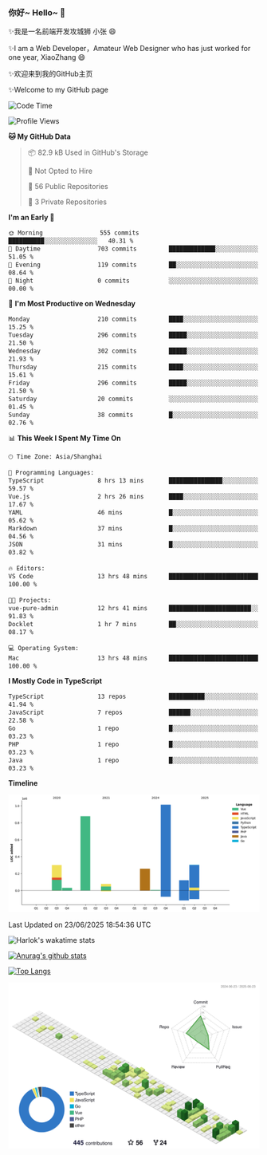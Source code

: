 ### 你好~ Hello~ 👋

✨我是一名前端开发攻城狮 小张 😄

✨I am a Web Developer，Amateur Web Designer who has just worked for one year, XiaoZhang 😄

✨欢迎来到我的GitHub主页

✨Welcome to my GitHub page
<!--
**7148505/7148505** is a ✨ _special_ ✨ repository because its `README.md` (this file) appears on your GitHub profile.

Here are some ideas to get you started:

- 🔭 I’m currently working on ...
- 🌱 I’m currently learning ...
- 👯 I’m looking to collaborate on ...
- 🤔 I’m looking for help with ...
- 💬 Ask me about ...
- 📫 How to reach me: ...
- 😄 Pronouns: ...
- ⚡ Fun fact: ...
-->

<!--START_SECTION:waka-->
![Code Time](http://img.shields.io/badge/Code%20Time-2%2C720%20hrs%207%20mins-blue)

![Profile Views](http://img.shields.io/badge/Profile%20Views-2-blue)

**🐱 My GitHub Data** 

> 📦 82.9 kB Used in GitHub's Storage 
 > 
> 🚫 Not Opted to Hire
 > 
> 📜 56 Public Repositories 
 > 
> 🔑 3 Private Repositories 
 > 
**I'm an Early 🐤** 

```text
🌞 Morning                555 commits         ██████████░░░░░░░░░░░░░░░   40.31 % 
🌆 Daytime                703 commits         █████████████░░░░░░░░░░░░   51.05 % 
🌃 Evening                119 commits         ██░░░░░░░░░░░░░░░░░░░░░░░   08.64 % 
🌙 Night                  0 commits           ░░░░░░░░░░░░░░░░░░░░░░░░░   00.00 % 
```
📅 **I'm Most Productive on Wednesday** 

```text
Monday                   210 commits         ████░░░░░░░░░░░░░░░░░░░░░   15.25 % 
Tuesday                  296 commits         █████░░░░░░░░░░░░░░░░░░░░   21.50 % 
Wednesday                302 commits         █████░░░░░░░░░░░░░░░░░░░░   21.93 % 
Thursday                 215 commits         ████░░░░░░░░░░░░░░░░░░░░░   15.61 % 
Friday                   296 commits         █████░░░░░░░░░░░░░░░░░░░░   21.50 % 
Saturday                 20 commits          ░░░░░░░░░░░░░░░░░░░░░░░░░   01.45 % 
Sunday                   38 commits          █░░░░░░░░░░░░░░░░░░░░░░░░   02.76 % 
```


📊 **This Week I Spent My Time On** 

```text
🕑︎ Time Zone: Asia/Shanghai

💬 Programming Languages: 
TypeScript               8 hrs 13 mins       ███████████████░░░░░░░░░░   59.57 % 
Vue.js                   2 hrs 26 mins       ████░░░░░░░░░░░░░░░░░░░░░   17.67 % 
YAML                     46 mins             █░░░░░░░░░░░░░░░░░░░░░░░░   05.62 % 
Markdown                 37 mins             █░░░░░░░░░░░░░░░░░░░░░░░░   04.56 % 
JSON                     31 mins             █░░░░░░░░░░░░░░░░░░░░░░░░   03.82 % 

🔥 Editors: 
VS Code                  13 hrs 48 mins      █████████████████████████   100.00 % 

🐱‍💻 Projects: 
vue-pure-admin           12 hrs 41 mins      ███████████████████████░░   91.83 % 
Docklet                  1 hr 7 mins         ██░░░░░░░░░░░░░░░░░░░░░░░   08.17 % 

💻 Operating System: 
Mac                      13 hrs 48 mins      █████████████████████████   100.00 % 
```

**I Mostly Code in TypeScript** 

```text
TypeScript               13 repos            ██████████░░░░░░░░░░░░░░░   41.94 % 
JavaScript               7 repos             ██████░░░░░░░░░░░░░░░░░░░   22.58 % 
Go                       1 repo              █░░░░░░░░░░░░░░░░░░░░░░░░   03.23 % 
PHP                      1 repo              █░░░░░░░░░░░░░░░░░░░░░░░░   03.23 % 
Java                     1 repo              █░░░░░░░░░░░░░░░░░░░░░░░░   03.23 % 
```



**Timeline**

![Lines of Code chart](https://raw.githubusercontent.com/littleCareless/littleCareless/master/assets/bar_graph.png)


 Last Updated on 23/06/2025 18:54:36 UTC
<!--END_SECTION:waka-->
![Harlok's wakatime stats](https://github-readme-stats.vercel.app/api/wakatime?username=littleCareless)

[![Anurag's github stats](https://github-readme-stats.vercel.app/api?username=littleCareless)](https://github.com/anuraghazra/github-readme-stats)

[![Top Langs](https://github-readme-stats.vercel.app/api/top-langs/?username=littleCareless&layout=compact)](https://github.com/anuraghazra/github-readme-stats)

![](./profile-3d-contrib/profile-green-animate.svg)
